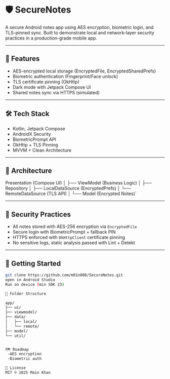 # 🛡️ SecureNotes

A secure Android notes app using AES encryption, biometric login, and TLS-pinned sync. Built to demonstrate local and network-layer security practices in a production-grade mobile app.

---

## 🔑 Features

- AES-encrypted local storage (EncryptedFile, EncryptedSharedPrefs)
- Biometric authentication (Fingerprint/Face unlock)
- TLS certificate pinning (OkHttp)
- Dark mode with Jetpack Compose UI
- Shared notes sync via HTTPS (simulated)

---

## 🛠 Tech Stack

- Kotlin, Jetpack Compose
- AndroidX Security
- BiometricPrompt API
- OkHttp + TLS Pinning
- MVVM + Clean Architecture

---

## 🧠 Architecture

Presentation (Compose UI) │ ├── ViewModel (Business Logic) │ ├── Repository │ ├── LocalDataSource (EncryptedPrefs) │ └── RemoteDataSource (TLS API) │ └── Model (Encrypted Notes)`

---

## 🔐 Security Practices

- All notes stored with AES-256 encryption via `EncryptedFile`
- Secure login with BiometricPrompt + fallback PIN
- HTTPS enforced with `OkHttpClient` certificate pinning
- No sensitive logs, static analysis passed with Lint + Detekt

---

## 🚀 Getting Started

```bash
git clone https://github.com/m01n008/SecureNotes.git
open in Android Studio
Run on device (min SDK 23)

📁 Folder Structure

app/
├── ui/
├── viewmodel/
├── data/
│   ├── local/
│   └── remote/
├── model/
└── util/


🗺 Roadmap
 -AES encryption
 -Biometric auth

🧾 License
MIT © 2025 Moin Khan
